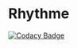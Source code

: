 # Rhythme
[![Codacy Badge](https://api.codacy.com/project/badge/Grade/14c50cc923544754be05477f631c3957)](https://app.codacy.com/manual/driverco/Rhythme?utm_source=github.com&utm_medium=referral&utm_content=driverco/Rhythme&utm_campaign=Badge_Grade_Dashboard)